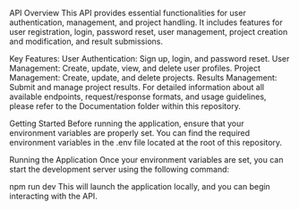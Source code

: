 API Overview
This API provides essential functionalities for user authentication, management, and project handling. It includes features for user registration, login, password reset, user management, project creation and modification, and result submissions.

Key Features:
User Authentication: Sign up, login, and password reset.
User Management: Create, update, view, and delete user profiles.
Project Management: Create, update, and delete projects.
Results Management: Submit and manage project results.
For detailed information about all available endpoints, request/response formats, and usage guidelines, please refer to the Documentation folder within this repository.

Getting Started
Before running the application, ensure that your environment variables are properly set. You can find the required environment variables in the .env file located at the root of this repository.

Running the Application
Once your environment variables are set, you can start the development server using the following command:

npm run dev
This will launch the application locally, and you can begin interacting with the API.